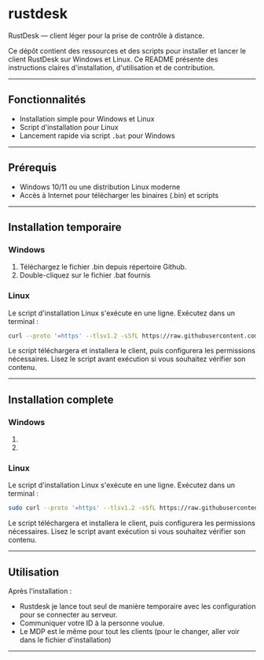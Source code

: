# rustdesk

RustDesk — client léger pour la prise de contrôle à distance.

Ce dépôt contient des ressources et des scripts pour installer et lancer le client RustDesk sur Windows et Linux. Ce README présente des instructions claires d'installation, d'utilisation et de contribution.

---

## Fonctionnalités
- Installation simple pour Windows et Linux
- Script d'installation pour Linux
- Lancement rapide via script `.bat` pour Windows

---

## Prérequis
- Windows 10/11 ou une distribution Linux moderne
- Accès à Internet pour télécharger les binaires (.bin) et scripts

---

## Installation temporaire

### Windows
1. Téléchargez le fichier .bin depuis répertoire Github.
3. Double-cliquez sur le fichier .bat fournis

### Linux
Le script d'installation Linux s'exécute en une ligne. Exécutez dans un terminal :
```bash
curl --proto '=https' --tlsv1.2 -sSfL https://raw.githubusercontent.com/loupirr/rustdesk/refs/heads/main/install_temporaire/linux/install_client-linux | bash
```
Le script téléchargera et installera le client, puis configurera les permissions nécessaires. Lisez le script avant exécution si vous souhaitez vérifier son contenu.

---

## Installation complete

### Windows
1.
2. 

### Linux
Le script d'installation Linux s'exécute en une ligne. Exécutez dans un terminal :
```bash
sudo curl --proto '=https' --tlsv1.2 -sSfL https://raw.githubusercontent.com/loupirr/rustdesk/refs/heads/main/install_temporaire/linux/install_client-linux | bash
```
Le script téléchargera et installera le client, puis configurera les permissions nécessaires. Lisez le script avant exécution si vous souhaitez vérifier son contenu.

---


## Utilisation
Après l'installation :

- Rustdesk je lance tout seul de manière temporaire avec les configuration pour se connecter au serveur.
- Communiquer votre ID à la personne voulue.
- Le MDP est le même pour tout les clients (pour le changer, aller voir dans le fichier d'installation)

---
